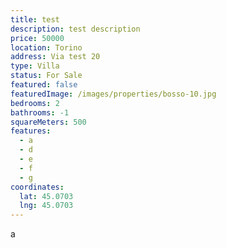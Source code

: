```yaml
---
title: test
description: test description
price: 50000
location: Torino
address: Via test 20
type: Villa
status: For Sale
featured: false
featuredImage: /images/properties/bosso-10.jpg
bedrooms: 2
bathrooms: -1
squareMeters: 500
features:
  - a
  - d
  - e
  - f
  - g
coordinates:
  lat: 45.0703
  lng: 45.0703
---
```

a
